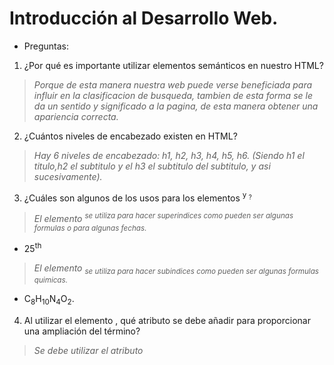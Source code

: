 # Introducción al Desarrollo Web.

- Preguntas:
1. ¿Por qué es importante utilizar elementos semánticos en nuestro HTML?
>_Porque de esta manera nuestra web puede verse beneficiada para influir en la clasificacion de busqueda, tambien de esta forma se le da un sentido y significado a la pagina, de esta manera obtener una apariencia correcta._
2. ¿Cuántos niveles de encabezado existen en HTML?
>_Hay 6 niveles de encabezado: h1, h2, h3, h4, h5, h6. (Siendo h1 el titulo,h2 el subtitulo y el h3 el subtitulo del subtitulo, y asi sucesivamente)._
3. ¿Cuáles son algunos de los usos para los elementos <sup> y <sub>?
>_El elemento <sup> se utiliza para hacer superindices como pueden ser algunas formulas o para algunas fechas._ 
- 25<sup>th</sup> 
>_El elemento <sub> se utiliza para hacer subindices como pueden ser algunas formulas quimicas._ 
- C<sub>8</sub>H<sub>10</sub>N<sub>4</sub>O<sub>2</sub>.
4. Al utilizar el elemento <abbr>, qué atributo se debe añadir para proporcionar una ampliación del término?
>_Se debe utilizar el atributo <Title> para colocar una ampliacion de la abrebiatura._

## Aprendiendo CSS:

1. ¿De qué formas podemos añadir CSS a nuestro HTML?
>_Se puede añadir mediante una hoja externa y copiando el link dentro del HTML, otra opcion es mediante una hoja de estilos interna y por ultimo se puede añadir estilos en linea._
2. ¿Por qué deberíamos evitar utilizar estilos inline?
>_Puede resultar confuso a la hora de modificar un codigo ya que probablemente tendriamos que actualizarlo varias veces, esto tambien dificulta un poco la lectura del codigo, es mejor mantener siempre hojas separadas._
- Revisa el código a continuación y responde a las siguientes preguntas:
   h2 {
     color: black;
     padding: 5px;
   }

3. ¿Qué representa el selector?
>_En este caso el selector representa a un subtitulo (h2), las  propiedades se aplicarian a todos los h2 en el documento._
4. ¿Qué componentes son declaraciones CSS?
>_La declaracion del codigo de CSS es la que define una propiedad y un valor para esa propiedad, es este caso esas declaraciones están contenidas dentro de los corchetes { }._
5. ¿Qué componentes se consideran propiedades?
>Estos se consideran propiedades:
- color: black;
- padding: 5px;

## Aprende JS:

1. ¿Qué tipo de dato es una secuencia de texto entre comillas simples?
>_El tipo de dato seria string, ya que seria texto._
2. Enumera 4 tipos de operadores en JavaScript.
>_Los 4 tipos de operadores serian:
- '+' (suma)
- '-' (resta)
- '*' (multiplicación)
- '/' (división)

3. Describe un problema práctico que puedes resolver con una función.
>_Ejemplo:

>// Definición de la función para verificar si un número es positivo
>const esPositivo = num => num > 0;

>// Uso de la función:
>console.log(esPositivo(5));  // true
>console.log(esPositivo(-3)); // false
>onsole.log(esPositivo(0));  // false

4. Si una declaración if comprueba una CONDICION y si resulta TRUE, entonces el código se ejecutará.
5. ¿Cuál es el uso del else if?
>_El else if se usa para evaluar una condición adicional si la condición anterior en un bloque if no se cumple, permitiendo manejar múltiples casos de manera estructurada y eficiente._
6. Enumera 3 tipos de operadores de comparación.
>_Tipos de operadores de comparacion:
- Operador de igualdad (==)
- Operador de estricta igualdad (===)
- Operador de menor que (<)
7. ¿Cuál es la diferencia entre los operadores lógicos && y ||?
>_El operador lógico && (AND) devuelve true si ambas expresiones son verdaderas, por otro lado, || (OR) devuelve true si al menos una de las expresiones es verdadera.
- NOTA: Si ninguna expresión es verdadera, && devuelve false, mientras que || devuelve false si ambas son falsas.